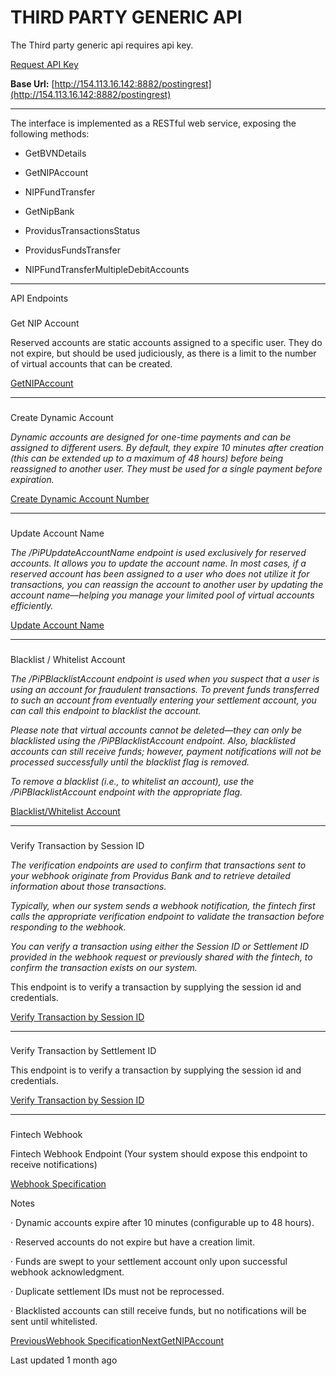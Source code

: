 # THIRD PARTY GENERIC API

The Third party generic api requires api key.

[Request API Key](/quick-start)

**Base Url:** [http://154.113.16.142:8882/postingrest](http://154.113.16.142:8882/postingrest)

* * *

The interface is implemented as a RESTful web service, exposing the following methods:

*   GetBVNDetails
    
*   GetNIPAccount
    
*   NIPFundTransfer
    
*   GetNipBank
    
*   ProvidusTransactionsStatus
    
*   ProvidusFundsTransfer
    
*   NIPFundTransferMultipleDebitAccounts
    

* * *

API Endpoints

### 

[](#get-nip-account)

Get NIP Account

Reserved accounts are static accounts assigned to a specific user. They do not expire, but should be used judiciously, as there is a limit to the number of virtual accounts that can be created.

[GetNIPAccount](/third-party-generic-api/getnipaccount)

* * *

### 

[](#create-dynamic-account)

Create Dynamic Account

_Dynamic accounts are designed for one-time payments and can be assigned to different users. By default, they expire 10 minutes after creation (this can be extended up to a maximum of 48 hours) before being reassigned to another user. They must be used for a single payment before expiration._

[Create Dynamic Account Number](/virtual-payment/create-dynamic-account-number)

* * *

### 

[](#update-account-name)

Update Account Name

_The /PiPUpdateAccountName endpoint is used exclusively for reserved accounts. It allows you to update the account name. In most cases, if a reserved account has been assigned to a user who does not utilize it for transactions, you can reassign the account to another user by updating the account name—helping you manage your limited pool of virtual accounts efficiently._

[Update Account Name](/digital-collection-service-dcs/update-account-name)

* * *

### 

[](#blacklist-whitelist-account)

Blacklist / Whitelist Account

_The /PiPBlacklistAccount endpoint is used when you suspect that a user is using an account for fraudulent transactions. To prevent funds transferred to such an account from eventually entering your settlement account, you can call this endpoint to blacklist the account._

_Please note that virtual accounts cannot be deleted—they can only be blacklisted using the /PiPBlacklistAccount endpoint. Also, blacklisted accounts can still receive funds; however, payment notifications will not be processed successfully until the blacklist flag is removed._

_To remove a blacklist (i.e., to whitelist an account), use the /PiPBlacklistAccount endpoint with the appropriate flag._

[Blacklist/Whitelist Account](/digital-collection-service-dcs/blacklist-whitelist-account)

* * *

### 

[](#verify-transaction-by-session-id)

Verify Transaction by Session ID

_The verification endpoints are used to confirm that transactions sent to your webhook originate from Providus Bank and to retrieve detailed information about those transactions._

_Typically, when our system sends a webhook notification, the fintech first calls the appropriate verification endpoint to validate the transaction before responding to the webhook._

_You can verify a transaction using either the Session ID or Settlement ID provided in the webhook request or previously shared with the fintech, to confirm the transaction exists on our system._

This endpoint is to verify a transaction by supplying the session id and credentials.

[Verify Transaction by Session ID](/digital-collection-service-dcs/verify-transaction-by-session-id)

* * *

### 

[](#verify-transaction-by-settlement-id)

Verify Transaction by Settlement ID

This endpoint is to verify a transaction by supplying the session id and credentials.

[Verify Transaction by Session ID](/digital-collection-service-dcs/verify-transaction-by-session-id)

* * *

### 

[](#fintech-webhook)

Fintech Webhook

Fintech Webhook Endpoint (Your system should expose this endpoint to receive notifications)

[Webhook Specification](/digital-collection-service-dcs/webhook-specification)

Notes

· Dynamic accounts expire after 10 minutes (configurable up to 48 hours).

· Reserved accounts do not expire but have a creation limit.

· Funds are swept to your settlement account only upon successful webhook acknowledgment.

· Duplicate settlement IDs must not be reprocessed.

· Blacklisted accounts can still receive funds, but no notifications will be sent until whitelisted.

[PreviousWebhook Specification](/digital-collection-service-dcs/webhook-specification)[NextGetNIPAccount](/third-party-generic-api/getnipaccount)

Last updated 1 month ago